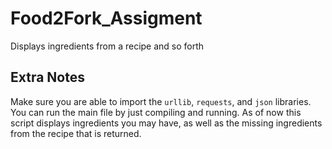 # Food2Fork_Assigment
Displays ingredients from a recipe and so forth

## **Extra Notes**
Make sure you are able to import the `urllib`, `requests`, and `json` libraries.
You can run the main file by just compiling and running. As of now this script displays 
ingredients you may have, as well as the missing ingredients from the recipe that is 
returned.

